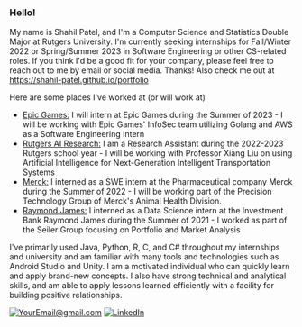 ### Hello! ###

My name is Shahil Patel, and I'm a Computer Science and Statistics Double Major at Rutgers University. I'm currently seeking internships for Fall/Winter 2022 or Spring/Summer 2023 in Software Engineering or other CS-related roles. If you think I'd be a good fit for your company, please feel free to reach out to me by email or social media. Thanks! Also check me out at https://shahil-patel.github.io/portfolio 

Here are some places I've worked at (or will work at)
 - [Epic Games:](https://www.epicgames.com/site/en-US/home) I will intern at Epic Games during the Summer of 2023 - I will be working with Epic Games' InfoSec team utilizing Golang and AWS as a Software Engineering Intern
 - [Rutgers AI Research:](https://aresty.rutgers.edu/) I am a Research Assistant during the 2022-2023 Rutgers school year - I will be working with Professor Xiang Liu on using Artificial Intelligence for Next-Generation Intelligent Transportation Systems
 - [Merck:](https://www.merck.com/) I interned as a SWE intern at the Pharmaceutical company Merck during the Summer of 2022 - I will be working part of the Precision Technology Group of Merck's Animal Health Division.
 - [Raymond James:](https://www.raymondjames.com/) I interned as a Data Science intern at the Investment Bank Raymond James during the Summer of 2021 - I worked as part of the Seiler Group focusing on Portfolio and Market Analysis

I've primarily used Java, Python, R, C, and C# throughout my internships and university and am familiar with many tools and technologies such as Android Studio and Unity. I am a motivated individual who can quickly learn and apply brand-new concepts. I also have strong technical and analytical skills, and am able to apply lessons learned efficiently with a facility for building positive relationships.  

<a href="mailto:shahilp@gmail.com">![YourEmail@gmail.com](https://img.shields.io/badge/Gmail-D14836?style=for-the-badge&logo=gmail&logoColor=white)</a>
<a href="https://www.linkedin.com/in/shahil-patel/">![LinkedIn](https://img.shields.io/badge/LinkedIn-0077B5?style=for-the-badge&logo=linkedin&logoColor=white)</a>
